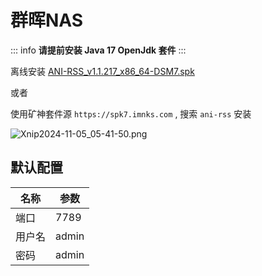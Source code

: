 # 群晖NAS

::: info
**请提前安装 Java 17 OpenJdk 套件**
:::

离线安装 [ANI-RSS_v1.1.217_x86_64-DSM7.spk](https://github.com/wushuo894/ani-rss/releases/download/v1.1.217/ANI-RSS_v1.1.217_x86_64-DSM7.spk)

或者

使用矿神套件源 `https://spk7.imnks.com` , 搜索 `ani-rss` 安装

![Xnip2024-11-05_05-41-50.png](/image/Xnip2024-11-05_05-41-50.png)


## 默认配置

| 名称  | 参数    |
|-----|-------|
| 端口  | 7789  |
| 用户名 | admin |
| 密码  | admin |
